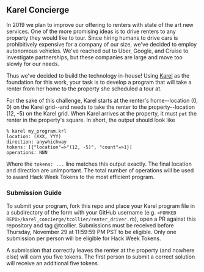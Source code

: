 ## Karel Concierge

In 2019 we plan to improve our offering to renters with state of the art new services.
One of the more promising ideas is to drive renters to any property they would like
to tour. Since hiring humans to drive cars is prohibitively expensive for a company of
our size, we've decided to employ autonomous vehicles. We've reached out to Uber,
Google, and Cruise to investigate partnerships, but these companies are large and
move too slowly for our needs.

Thus we've decided to build the technology in-house! Using
[Karel](https://github.com/apartmentlist/karel-interpreter) as the foundation for
this work, your task is to develop a program that will take a renter from her home
to the property she scheduled a tour at.

For the sake of this challenge, Karel starts at the renter's home--location (0, 0)
on the Karel grid--and needs to take the renter to the property--location (12, -5)
on the Karel grid. When Karel arrives at the property, it must `put` the renter in
the property's square. In short, the output should look like

```
% karel my_program.krl
location: (XXX, YYY)
direction: anywhichway
tokens: [{"location"=>"(12, -5)", "count"=>1}]
operations: NNN
```

Where the `tokens: ...` line matches this output exactly. The final location and
direction are unimportant. The total number of operations will be used to award Hack
Week Tokens to the most efficient program.

### Submission Guide

To submit your program, fork this repo and place your Karel program file in a
subdirectory of the form with your GitHub username (e.g. `<FORKED REPO>/karel_concierge/tcollier/renter_driver.rb`), open a PR against this repository and tag @tcollier. Submissions must be received before Thursday,
November 29 at 11:59:59 PM PST to be eligible. Only one submission per person will
be eligible for Hack Week Tokens.

A submission that correctly leaves the renter at the property (and nowhere else) will
earn you five tokens. The first person to submit a correct solution will receive an
additional five tokens.
